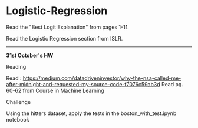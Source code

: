 # Logistic-Regression

Read the "Best Logit Explanation" from pages 1-11.

Read the Logistic Regression section from ISLR.

*****************************************

**31st October's HW**

Reading

Read : https://medium.com/datadriveninvestor/why-the-nsa-called-me-after-midnight-and-requested-my-source-code-f7076c59ab3d
Read pg. 60-62 from Course in Machine Learning

Challenge

Using the hitters dataset, apply the tests in the boston_with_test.ipynb notebook 

